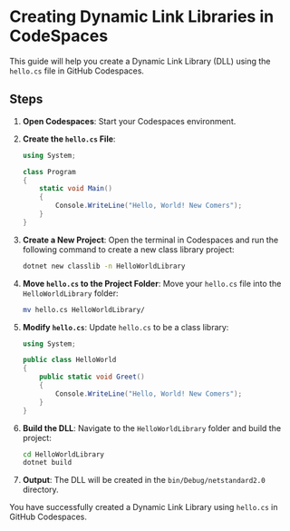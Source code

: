 # Creating Dynamic Link Libraries in CodeSpaces

This guide will help you create a Dynamic Link Library (DLL) using the `hello.cs` file in GitHub Codespaces.

## Steps

1. **Open Codespaces**: Start your Codespaces environment.

2. **Create the `hello.cs` File**:
    ```csharp
    using System;

    class Program
    {
        static void Main()
        {
            Console.WriteLine("Hello, World! New Comers");
        }
    }
    ```

3. **Create a New Project**:
    Open the terminal in Codespaces and run the following command to create a new class library project:
    ```sh
    dotnet new classlib -n HelloWorldLibrary
    ```

4. **Move `hello.cs` to the Project Folder**:
    Move your `hello.cs` file into the `HelloWorldLibrary` folder:
    ```sh
    mv hello.cs HelloWorldLibrary/
    ```

5. **Modify `hello.cs`**:
    Update `hello.cs` to be a class library:
    ```csharp
    using System;

    public class HelloWorld
    {
        public static void Greet()
        {
            Console.WriteLine("Hello, World! New Comers");
        }
    }
    ```

6. **Build the DLL**:
    Navigate to the `HelloWorldLibrary` folder and build the project:
    ```sh
    cd HelloWorldLibrary
    dotnet build
    ```

7. **Output**:
    The DLL will be created in the `bin/Debug/netstandard2.0` directory.

You have successfully created a Dynamic Link Library using `hello.cs` in GitHub Codespaces.